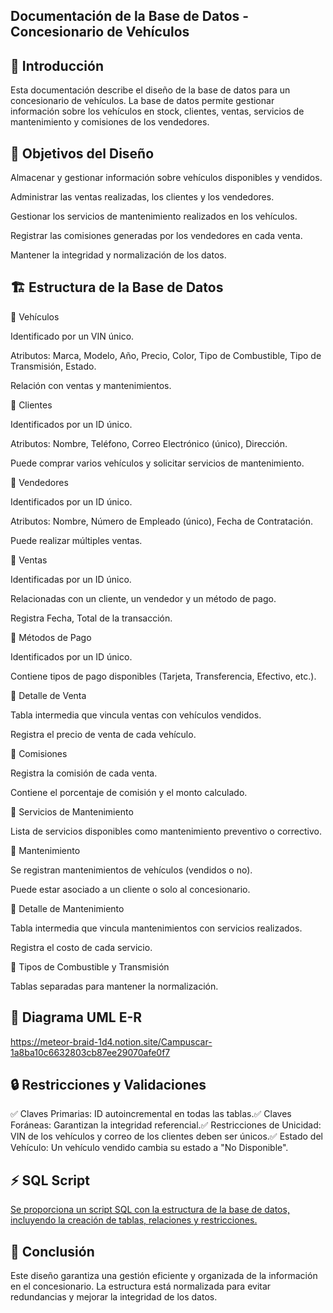 ## Documentación de la Base de Datos - Concesionario de Vehículos

## 📌 Introducción

Esta documentación describe el diseño de la base de datos para un concesionario de vehículos. La base de datos permite gestionar información sobre los vehículos en stock, clientes, ventas, servicios de mantenimiento y comisiones de los vendedores.

## 🎯 Objetivos del Diseño

Almacenar y gestionar información sobre vehículos disponibles y vendidos.

Administrar las ventas realizadas, los clientes y los vendedores.

Gestionar los servicios de mantenimiento realizados en los vehículos.

Registrar las comisiones generadas por los vendedores en cada venta.

Mantener la integridad y normalización de los datos.

## 🏗️ Estructura de la Base de Datos

🔹 Vehículos

Identificado por un VIN único.

Atributos: Marca, Modelo, Año, Precio, Color, Tipo de Combustible, Tipo de Transmisión, Estado.

Relación con ventas y mantenimientos.

🔹 Clientes

Identificados por un ID único.

Atributos: Nombre, Teléfono, Correo Electrónico (único), Dirección.

Puede comprar varios vehículos y solicitar servicios de mantenimiento.

🔹 Vendedores

Identificados por un ID único.

Atributos: Nombre, Número de Empleado (único), Fecha de Contratación.

Puede realizar múltiples ventas.

🔹 Ventas

Identificadas por un ID único.

Relacionadas con un cliente, un vendedor y un método de pago.

Registra Fecha, Total de la transacción.

🔹 Métodos de Pago

Identificados por un ID único.

Contiene tipos de pago disponibles (Tarjeta, Transferencia, Efectivo, etc.).

🔹 Detalle de Venta

Tabla intermedia que vincula ventas con vehículos vendidos.

Registra el precio de venta de cada vehículo.

🔹 Comisiones

Registra la comisión de cada venta.

Contiene el porcentaje de comisión y el monto calculado.

🔹 Servicios de Mantenimiento

Lista de servicios disponibles como mantenimiento preventivo o correctivo.

🔹 Mantenimiento

Se registran mantenimientos de vehículos (vendidos o no).

Puede estar asociado a un cliente o solo al concesionario.

🔹 Detalle de Mantenimiento

Tabla intermedia que vincula mantenimientos con servicios realizados.

Registra el costo de cada servicio.

🔹 Tipos de Combustible y Transmisión

Tablas separadas para mantener la normalización.

## 📌 Diagrama UML E-R
https://meteor-braid-1d4.notion.site/Campuscar-1a8ba10c6632803cb87ee29070afe0f7

## 🔒 Restricciones y Validaciones

✅ Claves Primarias: ID autoincremental en todas las tablas.✅ Claves Foráneas: Garantizan la integridad referencial.✅ Restricciones de Unicidad: VIN de los vehículos y correo de los clientes deben ser únicos.✅ Estado del Vehículo: Un vehículo vendido cambia su estado a "No Disponible".

## ⚡ SQL Script

[Se proporciona un script SQL con la estructura de la base de datos, incluyendo la creación de tablas, relaciones y restricciones.](https://meteor-braid-1d4.notion.site/Campuscar-1a8ba10c6632803cb87ee29070afe0f7)

## 📢 Conclusión

Este diseño garantiza una gestión eficiente y organizada de la información en el concesionario. La estructura está normalizada para evitar redundancias y mejorar la integridad de los datos.

